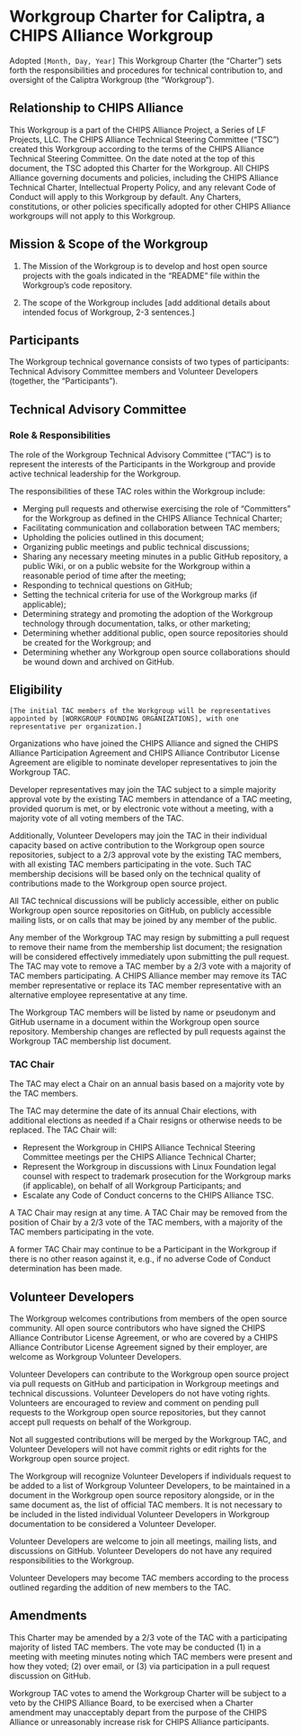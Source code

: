 # Workgroup Charter for Caliptra, a CHIPS Alliance Workgroup

Adopted `[Month, Day, Year]`
This Workgroup Charter (the “Charter”) sets forth the responsibilities and
procedures for technical contribution to, and oversight of the Caliptra
Workgroup (the “Workgroup”).

## Relationship to CHIPS Alliance

This Workgroup is a part of the CHIPS Alliance Project, a Series of LF Projects,
LLC.  The CHIPS Alliance Technical Steering Committee (“TSC”) created this
Workgroup according to the terms of the CHIPS Alliance Technical Steering
Committee.  On the date noted at the top of this document, the TSC adopted this
Charter for the Workgroup.  All CHIPS Alliance governing documents and policies,
including the CHIPS Alliance Technical Charter, Intellectual Property Policy,
and any relevant Code of Conduct will apply to this Workgroup by default. Any
Charters, constitutions, or other policies specifically adopted for other CHIPS
Alliance workgroups will not apply to this Workgroup.

## Mission & Scope of the Workgroup

1. The Mission of the Workgroup is to develop and host open source projects with
   the goals indicated in the “README” file within the Workgroup’s code
   repository.

2. The scope of the Workgroup includes [add additional details about intended
   focus of Workgroup, 2-3 sentences.]

## Participants

The Workgroup technical governance consists of two types of participants:
Technical Advisory Committee members and Volunteer Developers (together, the
“Participants”).

## Technical Advisory Committee

### Role & Responsibilities

The role of the Workgroup Technical Advisory Committee (“TAC”) is to represent
the interests of the Participants in the Workgroup and provide active technical
leadership for the Workgroup.

The responsibilities of these TAC roles within the Workgroup include:
- Merging pull requests and otherwise exercising the role of “Committers” for
  the Workgroup as defined in the CHIPS Alliance Technical Charter;
- Facilitating communication and collaboration between TAC members;
- Upholding the policies outlined in this document;
- Organizing public meetings and public technical discussions;
- Sharing any necessary meeting minutes in a public GitHub repository, a public
  Wiki, or on a public website for the Workgroup within a reasonable period of
  time after the meeting;
- Responding to technical questions on GitHub;
- Setting the technical criteria for use of the Workgroup marks (if applicable);
- Determining strategy and promoting the adoption of the Workgroup technology
  through documentation, talks, or other marketing;
- Determining whether additional public, open source repositories should be
  created for the Workgroup; and
- Determining whether any Workgroup open source collaborations should be wound
  down and archived on GitHub.

## Eligibility

`[The initial TAC members of the Workgroup will be representatives appointed by
[WORKGROUP FOUNDING ORGANIZATIONS], with one representative per organization.]`

Organizations who have joined the CHIPS Alliance and signed the CHIPS Alliance
Participation Agreement and CHIPS Alliance Contributor License Agreement are
eligible to nominate developer representatives to join the Workgroup TAC.

Developer representatives may join the TAC subject to a simple majority approval
vote by the existing TAC members in attendance of a TAC meeting, provided quorum
is met, or by electronic vote without a meeting, with a majority vote of all
voting members of the TAC.

Additionally, Volunteer Developers may join the TAC in their individual capacity
based on active contribution to the Workgroup open source repositories, subject
to a 2/3 approval vote by the existing TAC members, with all existing TAC
members participating in the vote. Such TAC membership decisions will be based
only on the technical quality of contributions made to the Workgroup open source
project.

All TAC technical discussions will be publicly accessible, either on public
Workgroup open source repositories on GitHub, on publicly accessible mailing
lists, or on calls that may be joined by any member of the public.

Any member of the Workgroup TAC may resign by submitting a pull request to
remove their name from the membership list document; the resignation will be
considered effectively immediately upon submitting the pull request. The TAC may
vote to remove a TAC member by a 2/3 vote with a majority of TAC members
participating. A CHIPS Alliance member may remove its TAC member representative
or replace its TAC member representative with an alternative employee
representative at any time.

The Workgroup TAC members will be listed by name or pseudonym and GitHub
username in a document within the Workgroup open source repository. Membership
changes are reflected by pull requests against the Workgroup TAC membership list
document.

### TAC Chair

The TAC may elect a Chair on an annual basis based on a majority vote by the TAC
members.

The TAC may determine the date of its annual Chair elections, with additional
elections as needed if a Chair resigns or otherwise needs to be replaced.  The
TAC Chair will:
- Represent the Workgroup in CHIPS Alliance Technical Steering Committee
  meetings per the CHIPS Alliance Technical Charter;
- Represent the Workgroup in discussions with Linux Foundation legal counsel
  with respect to trademark prosecution for the Workgroup marks (if applicable),
  on behalf of all Workgroup Participants; and
- Escalate any Code of Conduct concerns to the CHIPS Alliance TSC.

A TAC Chair may resign at any time. A TAC Chair may be removed from the position
of Chair by a 2/3 vote of the TAC members, with a majority of the TAC members
participating in the vote.

A former TAC Chair may continue to be a Participant in the Workgroup if there is
no other reason against it, e.g., if no adverse Code of Conduct determination
has been made.

## Volunteer Developers

The Workgroup welcomes contributions from members of the open source community.
All open source contributors who have signed the CHIPS Alliance Contributor
License Agreement, or who are covered by a CHIPS Alliance Contributor License
Agreement signed by their employer, are welcome as Workgroup Volunteer
Developers.

Volunteer Developers can contribute to the Workgroup open source project via
pull requests on GitHub and participation in Workgroup meetings and technical
discussions. Volunteer Developers do not have voting rights. Volunteers are
encouraged to review and comment on pending pull requests to the Workgroup open
source repositories, but they cannot accept pull requests on behalf of the
Workgroup.

Not all suggested contributions will be merged by the Workgroup TAC, and
Volunteer Developers will not have commit rights or edit rights for the
Workgroup open source project.

The Workgroup will recognize Volunteer Developers if individuals request to be
added to a list of Workgroup Volunteer Developers, to be maintained in a
document in the Workgroup open source repository alongside, or in the same
document as, the list of official TAC members. It is not necessary to be
included in the listed individual Volunteer Developers in Workgroup
documentation to be considered a Volunteer Developer.

Volunteer Developers are welcome to join all meetings, mailing lists, and
discussions on GitHub. Volunteer Developers do not have any required
responsibilities to the Workgroup.

Volunteer Developers may become TAC members according to the process outlined
regarding the addition of new members to the TAC.

## Amendments

This Charter may be amended by a 2/3 vote of the TAC with a participating
majority of listed TAC members. The vote may be conducted (1) in a meeting with
meeting minutes noting which TAC members were present and how they voted; (2)
over email, or (3) via participation in a pull request discussion on GitHub.

Workgroup TAC votes to amend the Workgroup Charter will be subject to a veto by
the CHIPS Alliance Board, to be exercised when a Charter amendment may
unacceptably depart from the purpose of the CHIPS Alliance or unreasonably
increase risk for CHIPS Alliance participants.
